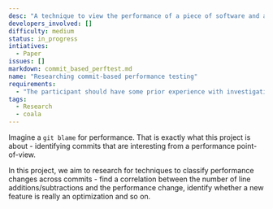 ```yaml
---
desc: "A technique to view the performance of a piece of software and automatically identify and classify performance drops and gains."
developers_involved: []
difficulty: medium
status: in_progress
intiatives:
  - Paper
issues: []
markdown: commit_based_perftest.md
name: "Researching commit-based performance testing"
requirements:
  - "The participant should have some prior experience with investigating the performance of software."
tags:
  - Research
  - coala
---
```

Imagine a `git blame` for performance. That is exactly what this project
is about - identifying commits that are interesting from a performance
point-of-view.

In this project, we aim to research for techniques to classify performance
changes across commits - find a correlation between the number of line
additions/subtractions and the performance change, identify whether a new
feature is really an optimization and so on.

